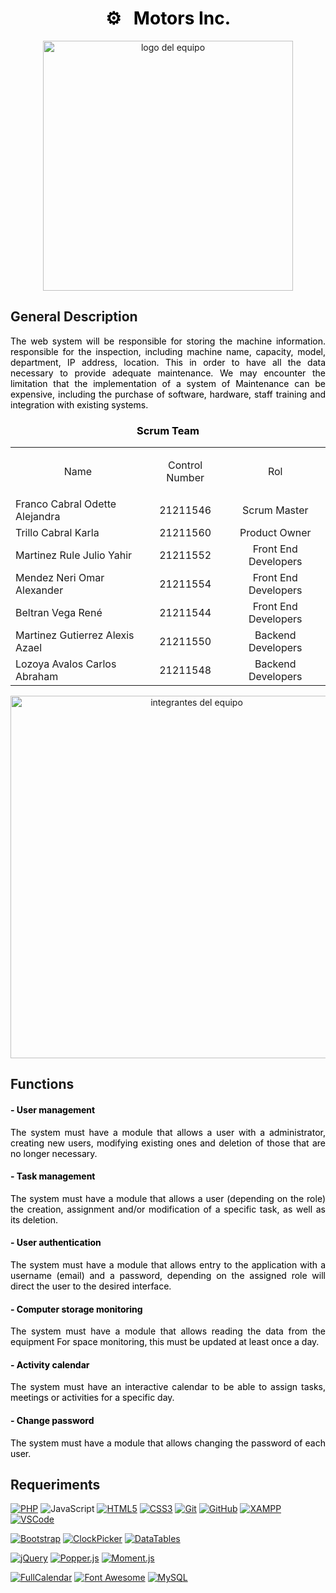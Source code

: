 <div align="center">
    <h1 align="center" style="color:black;">⚙️ &nbsp; Motors Inc.</h1>
</div>

<div align="center">
    <img src="https://github.com/Elcarlos2925/Motors-inc/blob/Carlos/static/assets/img/logo.jpeg" width="400" alt="logo del equipo" >
</div>

## General Description


<div align="center">
    <p align="justify" style="color:black;">
       The web system will be responsible for storing the machine information.
          responsible for the inspection, including machine name, capacity, model,
          department, IP address, location. This in order to have all the data
          necessary to provide adequate maintenance.
          We may encounter the limitation that the implementation of a system of
          Maintenance can be expensive, including the purchase of software, hardware,
          staff training and integration with existing systems.
    </p>
</div>


<div align="center">
<h3 align="center" style="color:black;">Scrum Team</h3>
</div>

<table align="center">
 <tr>
    <td align="center">
        <p>Name</p>
    </td>
    <td align="center">
        <p>Control Number</p>
    </td>
    <td align="center">
        <p>Rol</p>
    </td>
  </tr>
  <tr>
    <td>
        Franco Cabral Odette Alejandra
    </td>
    <td align="center">
        21211546
    </td>
    <td align="center">
        Scrum Master
    </td>
  </tr>
  <tr>
    <td>
        Trillo Cabral Karla
    </td>
    <td align="center">
        21211560
    </td>
    <td align="center">
        Product Owner
    </td>
  </tr>
  <tr>
    <td>
        Martinez Rule Julio Yahir
    </td>
    <td align="center">
        21211552
    </td>
    <td align="center">
        Front End Developers
    </td>
  </tr>
  <tr>
    <td>
        Mendez Neri Omar Alexander
    </td>
    <td align="center">
        21211554
    </td>
    <td align="center">
        Front End Developers
    </td>
  </tr>
  <tr>
    <td>
        Beltran Vega René
    </td>
    <td align="center">
        21211544
    </td>
    <td align="center">
        Front End Developers
    </td>
  </tr>
  <tr>
    <td>
        Martinez Gutierrez Alexis Azael
    </td>
    <td align="center">
        21211550
    </td>
    <td align="center">
        Backend Developers
    </td>
  </tr>
  <tr>
    <td>
        Lozoya Avalos Carlos Abraham
    </td>
    <td align="center">
        21211548
    </td>
    <td align="center">
        Backend Developers
    </td>
  </tr>
</table>

<div align="center">
    <img src="https://github.com/Elcarlos2925/Motors-inc/blob/Carlos/static/assets/img/integrantes.JPG" width="580" alt="integrantes del equipo" >
</div>

## Functions

<div align="center">
<h4 align="justify" style="color:black;">- User management</h4>
     <p align="justify" style="color:black;">
        The system must have a module that allows a user with a
        administrator, creating new users, modifying existing ones
        and deletion of those that are no longer necessary.
     </p>
     <h4 align="justify" style="color:black;">- Task management</h4>
     <p align="justify" style="color:black;">
        The system must have a module that allows a user (depending on the
        role) the creation, assignment and/or modification of a specific task,
        as well as its deletion.
     </p>
     <h4 align="justify" style="color:black;">- User authentication</h4>
     <p align="justify" style="color:black;">
        The system must have a module that allows entry to the application with
        a username (email) and a password, depending on
        the assigned role will direct the user to the desired interface.
     </p>
     <h4 align="justify" style="color:black;">- Computer storage monitoring</h4>
     <p align="justify" style="color:black;">
        The system must have a module that allows reading the data from the equipment
        For space monitoring, this must be updated at least once a day.
     </p>
     <h4 align="justify" style="color:black;">- Activity calendar</h4>
     <p align="justify" style="color:black;">
         The system must have an interactive calendar to be able to assign tasks,
         meetings or activities for a specific day.
     </p>
     <h4 align="justify" style="color:black;">- Change password</h4>
     <p align="justify" style="color:black;">
         The system must have a module that allows changing the password
         of each user.
     </p>
</div>

## Requeriments
[![PHP](https://img.shields.io/badge/php-%23777BB4.svg?style=for-the-badge&logo=php&logoColor=white)](https://www.php.net/)
![JavaScript](https://img.shields.io/badge/javascript-%23323330.svg?style=for-the-badge&logo=javascript&logoColor=%23F7DF1E)
[![HTML5](https://img.shields.io/badge/HTML5-%23E34F26.svg?style=for-the-badge&logo=html5&logoColor=white)](https://html5.org/)
[![CSS3](https://img.shields.io/badge/CSS3-%231572B6.svg?style=for-the-badge&logo=css3&logoColor=white)](https://www.w3.org/Style/CSS/Overview.en.html)
[![Git](https://img.shields.io/badge/Git-%23F05032.svg?style=for-the-badge&logo=git&logoColor=white)](https://git-scm.com/)
[![GitHub](https://img.shields.io/badge/GitHub-%23181717.svg?style=for-the-badge&logo=github&logoColor=white)](https://github.com)
[![XAMPP](https://img.shields.io/badge/XAMPP-%23FB7A24.svg?style=for-the-badge&logo=xampp&logoColor=white)](https://www.apachefriends.org/es/index.html)
[![VSCode](https://img.shields.io/badge/VSCode-%23007ACC.svg?style=for-the-badge&logo=visual-studio-code&logoColor=white)](https://code.visualstudio.com/)

[![Bootstrap](https://img.shields.io/badge/Bootstrap-5.3.3-7952B3?style=for-the-badge&logo=bootstrap&logoColor=white)](https://getbootstrap.com/)
[![ClockPicker](https://img.shields.io/badge/ClockPicker-0.0.7-4FC08D?style=for-the-badge&logo=clockify&logoColor=white)](https://weareoutman.github.io/clockpicker/)
[![DataTables](https://img.shields.io/badge/DataTables-2.0.3-007BFF?style=for-the-badge&logo=datatables&logoColor=white)](https://datatables.net/)

[![jQuery](https://img.shields.io/badge/jQuery-3.7.1-0769AD?style=for-the-badge&logo=jquery&logoColor=white)](https://jquery.com/)
[![Popper.js](https://img.shields.io/badge/Popper.js-2.11.8-7952B3?style=for-the-badge&logo=popper.js&logoColor=white)](https://popper.js.org/docs/v2/)
[![Moment.js](https://img.shields.io/badge/Moment.js-2.30.1-FF7F50?style=for-the-badge&logo=moment.js&logoColor=white)](https://momentjs.com/)

[![FullCalendar](https://img.shields.io/badge/FullCalendar-6.1.11-7952B3?style=for-the-badge&logo=fullcalendar&logoColor=white)](https://fullcalendar.io/)
[![Font Awesome](https://img.shields.io/badge/Font%20Awesome-6.5.1-228AE6?style=for-the-badge&logo=font-awesome&logoColor=white)](https://fontawesome.com/)
[![MySQL](https://img.shields.io/badge/MySQL-8.2.0-4479A1?style=for-the-badge&logo=mysql&logoColor=white)](https://www.mysql.com/)


